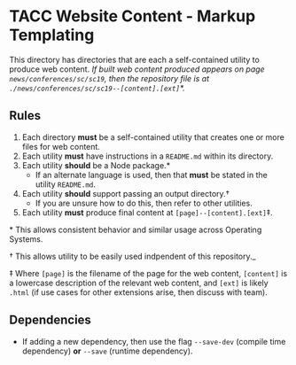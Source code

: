 # TACC Website Content - Markup Templating

This directory has directories that are each a self-contained utility to produce web content. _If built web content produced appears on page `news/conferences/sc/sc19`, then the repository file is at `./news/conferences/sc/sc19--[content].[ext]`\*._

## Rules

1. Each directory **must** be a self-contained utility that creates one or more files for web content.
2. Each utility **must** have instructions in a `README.md` within its directory.
3. Each utility **should** be a Node package.\*
    - If an alternate language is used, then that **must** be stated in the utility `README.md`.
3. Each utility **should** support passing an output directory.†
    - If you are unsure how to do this, then refer to other utilities.
4. Each utility **must** produce final content at `[page]--[content].[ext]`‡.

\* This allows consistent behavior and similar usage across Operating Systems.

† This allows utility to be easily used indpendent of this repository._

‡ Where `[page]` is the filename of the page for the web content, `[content]` is a lowercase description of the relevant web content, and `[ext]` is likely `.html` (if use cases for other extensions arise, then discuss with team).

## Dependencies

- If adding a new dependency, then use the flag `--save-dev` (compile time dependency) **or** `--save` (runtime dependency).



[cp-pages]: https://www.tacc.utexas.edu/group/control_panel/manage?p_p_id=156&p_p_lifecycle=0&p_p_state=maximized&p_p_mode=view&doAsGroupId=1084364 "Control Panel > Website > Pages > Public Pages"
